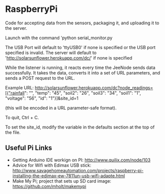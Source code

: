 RaspberryPi
===========

Code for accepting data from the sensors, packaging it, and uploading it to the server.

Launch with the command 'python serial_monitor.py <USB-PORT-OF-JEELINK> <server>

The USB Port will default to 'ttyUSB0' if none is specified or the USB port specified is invalid.
The server will default to 'http://solarsunflower.herokuapp.com/dc/' if none is specified 

While the listener is running, it reacts every time the JeeNode sends data successfully. It takes the data, converts it into a set of URL parameters, and sends a POST request to the URL.

Example URL: http://solarsunflower.herokuapp.com/dc?node_readings=[{"rainfall": "", "temp": "45", "soil2": "26", "soil3": "34", "soil1": "1", "voltage": "56", "id": "1"}]&site_id=1

(this will be encoded in a URL parameter-safe format).

To quit, Ctrl + C.

To set the site_id, modify the variable in the defaults section at the top of the file.

Useful Pi Links
---------------

* Getting Arduino IDE workign on PI: http://www.quilix.com/node/103
* Advice for Wifi with Edimax USB stick: http://www.savagehomeautomation.com/projects/raspberry-pi-installing-the-edimax-ew-7811un-usb-wifi-adapte.html
* Make My Pi;  project that sets up SD card image: https://github.com/mholt/makemypi
